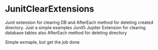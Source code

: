 # JunitClearExtensions
Junit extension for clearing DB and AfterEach method for deleting created directory. Just a simple examples
Junit5 Jupiter
Extension for clearing database tables
also AfterEach method for deleting directory

Simple exmaple, but get the job done
